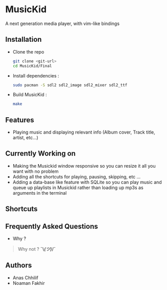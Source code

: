 # MusicKid
A next generation media player, with vim-like bindings
## Installation

* Clone the repo
    ```sh
    git clone <git-url>
    cd MusicKid/Final
   ```
* Install dependencies :
    ```sh
    sudo pacman -S sdl2 sdl2_image sdl2_mixer sdl2_ttf
	```
* Build MusicKid :
    ```sh
    make
    ```
## Features
* Playing music and displaying relevant info (Album cover, Track title, artist, etc...)

## Currently Working on
* Making the Musickid window responsive so you can resize it all you want with no problem
* Adding all the shortcuts for playing, pausing, skipping, etc ...
* Adding a data-base like feature with SQLite so you can play music and queue up playlists in Musickid rather than loading up mp3s as arguments in the terminal
## Shortcuts

## Frequently Asked Questions
* Why ?
>Why not ? **¯\\_(ツ)_/¯**

## Authors
* Anas Chhilif
* Noaman Fakhir
